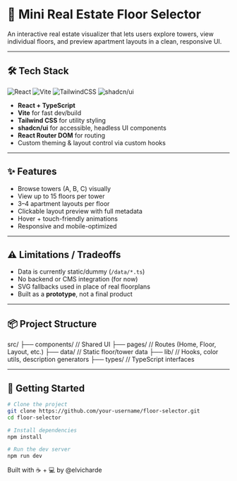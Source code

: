 # 🏢 Mini Real Estate Floor Selector

An interactive real estate visualizer that lets users explore towers, view individual floors, and preview apartment layouts in a clean, responsive UI.

---

## 🛠 Tech Stack

![React](https://img.shields.io/badge/React-18-blue?logo=react)
![Vite](https://img.shields.io/badge/Vite-5-purple?logo=vite)
![TailwindCSS](https://img.shields.io/badge/TailwindCSS-3.4-0ea5e9?logo=tailwindcss)
![shadcn/ui](https://img.shields.io/badge/shadcn/ui-%20%20-2B2A33?logo=vercel&logoColor=white)

- **React + TypeScript**
- **Vite** for fast dev/build
- **Tailwind CSS** for utility styling
- **shadcn/ui** for accessible, headless UI components
- **React Router DOM** for routing
- Custom theming & layout control via custom hooks

---

## ✨ Features

- Browse towers (A, B, C) visually
- View up to 15 floors per tower
- 3–4 apartment layouts per floor
- Clickable layout preview with full metadata
- Hover + touch-friendly animations
- Responsive and mobile-optimized

---

## ⚠️ Limitations / Tradeoffs

- Data is currently static/dummy (`/data/*.ts`)
- No backend or CMS integration (for now)
- SVG fallbacks used in place of real floorplans
- Built as a **prototype**, not a final product

---

## 📦 Project Structure
src/
├── components/ // Shared UI
├── pages/ // Routes (Home, Floor, Layout, etc.)
├── data/ // Static floor/tower data
├── lib/ // Hooks, color utils, description generators
├── types/ // TypeScript interfaces


---

## 🧪 Getting Started

```bash
# Clone the project
git clone https://github.com/your-username/floor-selector.git
cd floor-selector

# Install dependencies
npm install

# Run the dev server
npm run dev
```

Built with ☕ + 💻 by @elvicharde

